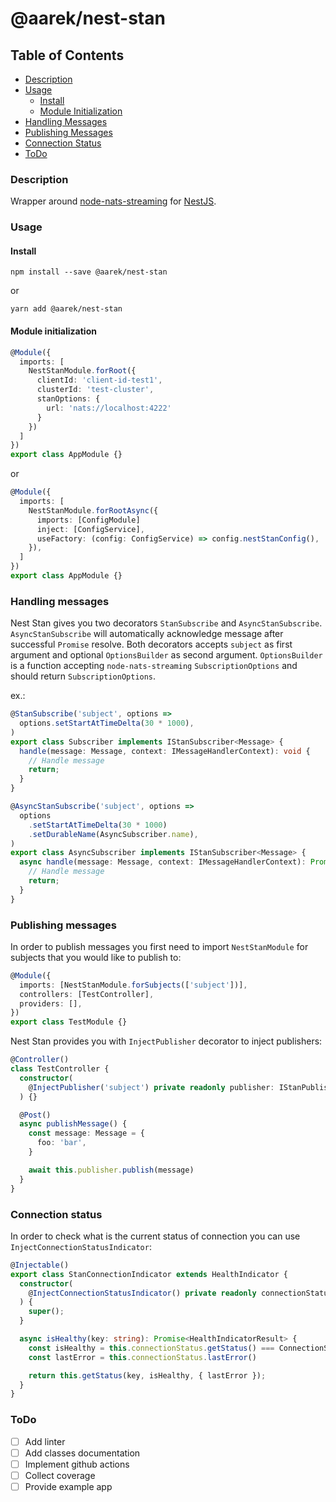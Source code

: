 # @aarek/nest-stan

## Table of Contents

- [Description](#description)
- [Usage](#usage)
  - [Install](#install)
  - [Module Initialization](#module-initialization)
- [Handling Messages](#handling-messages)
- [Publishing Messages](#publishing-messages)
- [Connection Status](#connection-status)
- [ToDo](#todo)

### Description

Wrapper around [node-nats-streaming](https://www.npmjs.com/package/node-nats-streaming) for [NestJS](https://github.com/nestjs/nest).

### Usage

#### Install

`npm install --save @aarek/nest-stan`

or

`yarn add @aarek/nest-stan`

#### Module initialization

```typescript
@Module({
  imports: [
    NestStanModule.forRoot({
      clientId: 'client-id-test1',
      clusterId: 'test-cluster',
      stanOptions: {
        url: 'nats://localhost:4222'
      }
    })
  ]
})
export class AppModule {}
```

or

```typescript
@Module({
  imports: [
    NestStanModule.forRootAsync({
      imports: [ConfigModule]
      inject: [ConfigService],
      useFactory: (config: ConfigService) => config.nestStanConfig(),
    }),
  ]
})
export class AppModule {}
```

### Handling messages

Nest Stan gives you two decorators `StanSubscribe` and `AsyncStanSubscribe`. `AsyncStanSubscribe` will automatically acknowledge message after successful `Promise` resolve. Both decorators accepts `subject` as first argument and optional `OptionsBuilder` as second argument. `OptionsBuilder` is a function accepting `node-nats-streaming` `SubscriptionOptions` and should return `SubscriptionOptions`.

ex.:

```typescript
@StanSubscribe('subject', options =>
  options.setStartAtTimeDelta(30 * 1000),
)
export class Subscriber implements IStanSubscriber<Message> {
  handle(message: Message, context: IMessageHandlerContext): void {
    // Handle message
    return;
  }
}
```

```typescript
@AsyncStanSubscribe('subject', options =>
  options
    .setStartAtTimeDelta(30 * 1000)
    .setDurableName(AsyncSubscriber.name),
)
export class AsyncSubscriber implements IStanSubscriber<Message> {
  async handle(message: Message, context: IMessageHandlerContext): Promise<void> {
    // Handle message
    return;
  }
}
```

### Publishing messages

In order to publish messages you first need to import `NestStanModule` for subjects that you would like to publish to:

```typescript
@Module({
  imports: [NestStanModule.forSubjects(['subject'])],
  controllers: [TestController],
  providers: [],
})
export class TestModule {}
```

Nest Stan provides you with `InjectPublisher` decorator to inject publishers:

```typescript
@Controller()
class TestController {
  constructor(
    @InjectPublisher('subject') private readonly publisher: IStanPublisher<Message>,
  ) {}

  @Post()
  async publishMessage() {
    const message: Message = {
      foo: 'bar',
    }

    await this.publisher.publish(message)
  }
}
```

### Connection status

In order to check what is the current status of connection you can use `InjectConnectionStatusIndicator`:

```typescript
@Injectable()
export class StanConnectionIndicator extends HealthIndicator {
  constructor(
    @InjectConnectionStatusIndicator() private readonly connectionStatus: ConnectionStatusIndicator
  ) {
    super();
  }

  async isHealthy(key: string): Promise<HealthIndicatorResult> {
    const isHealthy = this.connectionStatus.getStatus() === ConnectionStatus.CONNECTED;
    const lastError = this.connectionStatus.lastError()

    return this.getStatus(key, isHealthy, { lastError });
  }
}
```

### ToDo

- [ ] Add linter
- [ ] Add classes documentation
- [ ] Implement github actions
- [ ] Collect coverage
- [ ] Provide example app
